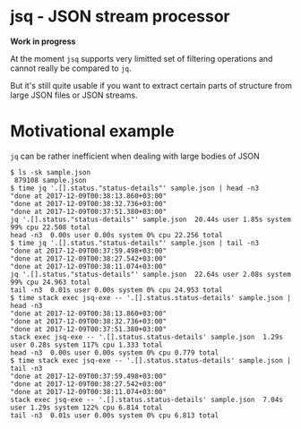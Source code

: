 # jsq - JSON stream processor

**Work in progress**

At the moment `jsq` supports very limitted set of filtering operations and cannot really be compared to `jq`.

But it's still quite usable if you want to extract certain parts of structure from large JSON files or JSON streams.

# Motivational example

`jq` can be rather inefficient when dealing with large bodies of JSON

```shell
$ ls -sk sample.json
 879108 sample.json
$ time jq '.[].status."status-details"' sample.json | head -n3
"done at 2017-12-09T00:38:13.860+03:00"
"done at 2017-12-09T00:38:32.736+03:00"
"done at 2017-12-09T00:37:51.380+03:00"
jq '.[].status."status-details"' sample.json  20.44s user 1.85s system 99% cpu 22.508 total
head -n3  0.00s user 0.00s system 0% cpu 22.256 total
$ time jq '.[].status."status-details"' sample.json | tail -n3
"done at 2017-12-09T00:37:59.498+03:00"
"done at 2017-12-09T00:38:27.542+03:00"
"done at 2017-12-09T00:38:11.074+03:00"
jq '.[].status."status-details"' sample.json  22.64s user 2.08s system 99% cpu 24.963 total
tail -n3  0.01s user 0.00s system 0% cpu 24.953 total
$ time stack exec jsq-exe -- '.[].status.status-details' sample.json | head -n3
"done at 2017-12-09T00:38:13.860+03:00"
"done at 2017-12-09T00:38:32.736+03:00"
"done at 2017-12-09T00:37:51.380+03:00"
stack exec jsq-exe -- '.[].status.status-details' sample.json  1.29s user 0.28s system 117% cpu 1.333 total
head -n3  0.00s user 0.00s system 0% cpu 0.779 total
$ time stack exec jsq-exe -- '.[].status.status-details' sample.json | tail -n3
"done at 2017-12-09T00:37:59.498+03:00"
"done at 2017-12-09T00:38:27.542+03:00"
"done at 2017-12-09T00:38:11.074+03:00"
stack exec jsq-exe -- '.[].status.status-details' sample.json  7.04s user 1.29s system 122% cpu 6.814 total
tail -n3  0.01s user 0.00s system 0% cpu 6.813 total
```

